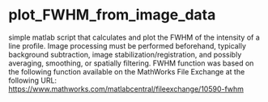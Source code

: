 # plot_FWHM_from_image_data
simple matlab script that calculates and plot the FWHM of the intensity of a line profile. Image processing must be performed beforehand, typically background subtraction, image stabilization/registration, and possibly averaging, smoothing, or spatially filtering.
FWHM function was based on the following function available on the MathWorks File Exchange at the following URL: https://www.mathworks.com/matlabcentral/fileexchange/10590-fwhm

